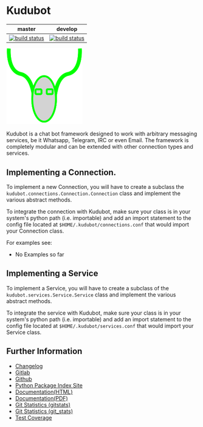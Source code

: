 # Kudubot

|master|develop|
|:----:|:-----:|
|[![build status](https://gitlab.namibsun.net/namboy94/kudubot/badges/master/build.svg)](https://gitlab.namibsun.net/namboy94/kudubot/commits/master)|[![build status](https://gitlab.namibsun.net/namboy94/kudubot/badges/develop/build.svg)](https://gitlab.namibsun.net/namboy94/kudubot/commits/develop)|

![Logo](kudubot/resources/logo/logo-readme.png)

Kudubot is a chat bot framework designed to work with arbitrary messaging
services, be it Whatsapp, Telegram, IRC or even Email. The framework is
completely modular and can be extended with other connection types
and services.

## Implementing a Connection.

To implement a new Connection, you will have to create a subclass
the ```kudubot.connections.Connection.Connection``` class and implement the
various abstract methods.

To integrate the connection with Kudubot, make sure your class is in
your system's python path (i.e. importable) and add an import statement
to the config file located at ```$HOME/.kudubot/connections.conf``` 
that would import your Connection class.

For examples see:

* No Examples so far

## Implementing a Service

To implement a Service, you will have to create a subclass of the
```kudubot.services.Service.Service``` class and implement the various
abstract methods.

To integrate the service with Kudubot, make sure your class is in
your system's python path (i.e. importable) and add an import statement
to the config file located at ```$HOME/.kudubot/services.conf``` 
that would import your Service class.

## Further Information

* [Changelog](https://gitlab.namibsun.net/namboy94/kudubot/raw/master/CHANGELOG)
* [Gitlab](https://gitlab.namibsun.net/namboy94/kudubot)
* [Github](https://github.com/namboy94/kudubot)
* [Python Package Index Site](https://pypi.python.org/pypi/kudubot)
* [Documentation(HTML)](https://docs.namibsun.net/html_docs/kudubot/index.html)
* [Documentation(PDF)](https://docs.namibsun.net/pdf_docs/kudubot.pdf)
* [Git Statistics (gitstats)](https://gitstats.namibsun.net/gitstats/kudubot/index.html)
* [Git Statistics (git_stats)](https://gitstats.namibsun.net/git_stats/kudubot/index.html)
* [Test Coverage](https://coverage.namibsun.net/kudubot/index.html)
